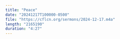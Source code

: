 ```yaml
---
title: "Peace"
date: "20241217T100000-0500"
file: "https://cflcn.org/sermons/2024-12-17.m4a"
length: "2165190"
duration: "4:27"
---
```

